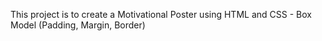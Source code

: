 This project is to create a Motivational Poster using HTML and CSS - Box Model (Padding, Margin, Border)
